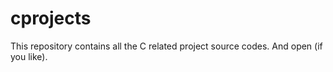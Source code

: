 # cprojects
This repository contains all the C related project source codes. And open (if you like).
